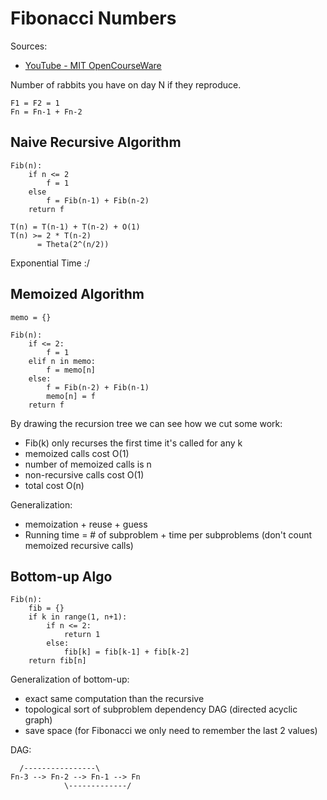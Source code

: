 # Fibonacci Numbers

Sources:
- [YouTube - MIT OpenCourseWare](https://youtu.be/OQ5jsbhAv_M?t=306)

Number of rabbits you have on day N if they reproduce.

```
F1 = F2 = 1
Fn = Fn-1 + Fn-2
```

## Naive Recursive Algorithm

```
Fib(n):
	if n <= 2
		f = 1
	else
		f = Fib(n-1) + Fib(n-2)
	return f
```

```
T(n) = T(n-1) + T(n-2) + O(1)
T(n) >= 2 * T(n-2)
      = Theta(2^(n/2))
```

Exponential Time :/

## Memoized Algorithm

```
memo = {}

Fib(n):
	if <= 2:
		f = 1
	elif n in memo:
		f = memo[n]
	else:
		f = Fib(n-2) + Fib(n-1)
		memo[n] = f
	return f
```

By drawing the recursion tree we can see how we cut some work:
- Fib(k) only recurses the first time it's called for any k
- memoized calls cost O(1)
- number of memoized calls is n
- non-recursive calls cost O(1)
- total cost O(n)

Generalization:
- memoization + reuse + guess
- Running time = # of subproblem + time per subproblems (don't count memoized recursive calls)

## Bottom-up Algo

```
Fib(n):
	fib = {}
	if k in range(1, n+1):
		if n <= 2:
			return 1
		else:
			fib[k] = fib[k-1] + fib[k-2]
	return fib[n]
```

Generalization of bottom-up:
- exact same computation than the recursive
- topological sort of subproblem dependency DAG (directed acyclic graph)
- save space (for Fibonacci we only need to remember the last 2 values)

DAG:
```
  /----------------\
Fn-3 --> Fn-2 --> Fn-1 --> Fn
			\-------------/
```
